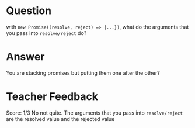 # Question
with `new Promise((resolve, reject) => {...})`, what do the arguments that you pass into `resolve/reject` do?

# Answer

You are stacking promises but putting them one after the other?

# Teacher Feedback
Score: 1/3
No not quite. The arguments that you pass into `resolve/reject` are the resolved value and the rejected value